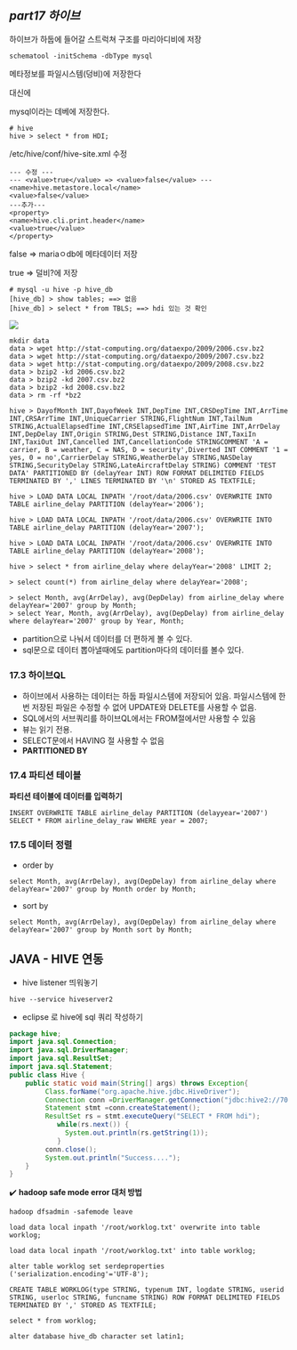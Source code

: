 ## *part17 하이브*

하이브가 하둡에 들어갈 스트럭쳐 구조를 마리아디비에 저장



```
schematool -initSchema -dbType mysql
```

메타정보를 파일시스템(덩비)에 저장한다

대신에

mysql이라는 데베에 저장한다.

```
# hive
hive > select * from HDI;
```

/etc/hive/conf/hive-site.xml 수정

```
--- 수정 ---
--- <value>true</value> => <value>false</value> ---
<name>hive.metastore.local</name>
<value>false</value>
---추가---
<property>
<name>hive.cli.print.header</name>
<value>true</value>
</property>
```

false => mariaㅇdb에 메타데이터 저장

true => 덜비?에 저장



```
# mysql -u hive -p hive_db
[hive_db] > show tables; ==> 없음
[hive_db] > select * from TBLS; ==> hdi 있는 것 확인
```

<img src="../img/show_hdi.PNG">

```
mkdir data
data > wget http://stat-computing.org/dataexpo/2009/2006.csv.bz2
data > wget http://stat-computing.org/dataexpo/2009/2007.csv.bz2
data > wget http://stat-computing.org/dataexpo/2009/2008.csv.bz2
data > bzip2 -kd 2006.csv.bz2
data > bzip2 -kd 2007.csv.bz2
data > bzip2 -kd 2008.csv.bz2
data > rm -rf *bz2
```

```
hive > DayofMonth INT,DayofWeek INT,DepTime INT,CRSDepTime INT,ArrTime INT,CRSArrTime INT,UniqueCarrier STRING,FlightNum INT,TailNum STRING,ActualElapsedTime INT,CRSElapsedTime INT,AirTime INT,ArrDelay INT,DepDelay INT,Origin STRING,Dest STRING,Distance INT,TaxiIn INT,TaxiOut INT,Cancelled INT,CancellationCode STRINGCOMMENT 'A = carrier, B = weather, C = NAS, D = security',Diverted INT COMMENT '1 = yes, 0 = no',CarrierDelay STRING,WeatherDelay STRING,NASDelay STRING,SecurityDelay STRING,LateAircraftDelay STRING) COMMENT 'TEST DATA' PARTITIONED BY (delayYear INT) ROW FORMAT DELIMITED FIELDS TERMINATED BY ',' LINES TERMINATED BY '\n' STORED AS TEXTFILE;

hive > LOAD DATA LOCAL INPATH '/root/data/2006.csv' OVERWRITE INTO TABLE airline_delay PARTITION (delayYear='2006');

hive > LOAD DATA LOCAL INPATH '/root/data/2006.csv' OVERWRITE INTO TABLE airline_delay PARTITION (delayYear='2007');

hive > LOAD DATA LOCAL INPATH '/root/data/2006.csv' OVERWRITE INTO TABLE airline_delay PARTITION (delayYear='2008');

hive > select * from airline_delay where delayYear='2008' LIMIT 2;

> select count(*) from airline_delay where delayYear='2008';

> select Month, avg(ArrDelay), avg(DepDelay) from airline_delay where delayYear='2007' group by Month;
> select Year, Month, avg(ArrDelay), avg(DepDelay) from airline_delay where delayYear='2007' group by Year, Month;
```

- partition으로 나눠서 데이터를 더 편하게 볼 수 있다.
- sql문으로 데이터 뽑아낼때에도 partition마다의 데이터를 볼수 있다.

### 17.3 하이브QL

- 하이브에서 사용하는 데이터는 하둡 파일시스템에 저장되어 있음. 파일시스템에 한번 저장된 파일은 수정할 수 없어 UPDATE와 DELETE를 사용할 수 없음. 
- SQL에서의 서브쿼리를 하이브QL에서는 FROM절에서만 사용할 수 있음
- 뷰는 읽기 전용.
- SELECT문에서 HAVING 절 사용할 수 없음
- **PARTITIONED BY**

### 17.4 파티션 테이블

**파티션 테이블에 데이터를 입력하기**

```
INSERT OVERWRITE TABLE airline_delay PARTITION (delayyear='2007')
SELECT * FROM airline_delay_raw WHERE year = 2007;
```

### 17.5 데이터 정렬

- order by

```
select Month, avg(ArrDelay), avg(DepDelay) from airline_delay where delayYear='2007' group by Month order by Month;
```

- sort by

```
select Month, avg(ArrDelay), avg(DepDelay) from airline_delay where delayYear='2007' group by Month sort by Month;
```



## JAVA - HIVE 연동

- hive listener 띄워놓기 

```
hive --service hiveserver2
```

- eclipse 로 hive에 sql 쿼리 작성하기

```java
package hive;
import java.sql.Connection;
import java.sql.DriverManager;
import java.sql.ResultSet;
import java.sql.Statement;
public class Hive {
	public static void main(String[] args) throws Exception{
		 Class.forName("org.apache.hive.jdbc.HiveDriver");
         Connection conn =DriverManager.getConnection("jdbc:hive2://70.12.114.216:10000/default","root","111111");
         Statement stmt =conn.createStatement();
         ResultSet rs = stmt.executeQuery("SELECT * FROM hdi");
            while(rs.next()) {
              System.out.println(rs.getString(1));
            }
         conn.close();
         System.out.println("Success....");
	}
}
```

:heavy_check_mark: **hadoop safe mode error 대처 방법**

```
hadoop dfsadmin -safemode leave
```





```
load data local inpath '/root/worklog.txt' overwrite into table worklog;

load data local inpath '/root/worklog.txt' into table worklog;

alter table worklog set serdeproperties ('serialization.encoding'='UTF-8');

CREATE TABLE WORKLOG(type STRING, typenum INT, logdate STRING, userid STRING, userloc STRING, funcname STRING) ROW FORMAT DELIMITED FIELDS TERMINATED BY ',' STORED AS TEXTFILE;

select * from worklog;

alter database hive_db character set latin1;

```

